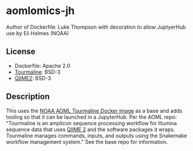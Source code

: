 # aomlomics-jh

Author of Dockerfile: Luke Thompson with decoration to allow JuptyerHub use by Eli Holmes (NOAA)

## License

* Dockerfile: Apache 2.0
* [Tourmaline](https://github.com/aomlomics/tourmaline): BSD-3
* [QIIME2](https://github.com/qiime2/qiime2): BSD-3
  
## Description

This uses the [NOAA AOML Tourmaline Docker image](https://github.com/aomlomics/tourmaline) as a base and adds tooling so that it can be launched in a JupyterHub.  Per the AOML repo: "Tourmaline is an amplicon sequence processing workflow for Illumina sequence data that uses [QIIME 2](https://qiime2.org/) and the software packages it wraps. Tourmaline manages commands, inputs, and outputs using the Snakemake workflow management system." See the base repo for information.
